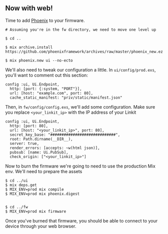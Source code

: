 ## Now with web!

Time to add [Phoenix](https://phoenixframework.org) to your firmware.

```
# Assuming you're in the fw directory, we need to move one level up

$ cd ..

$ mix archive.install https://github.com/phoenixframework/archives/raw/master/phoenix_new.ez

$ mix phoenix.new ui --no-ecto
```

We'll also need to tweak our configuration a little. In `ui/config/prod.exs`, you'll want to comment out this section:

```
config :ui, Ui.Endpoint,
  http: [port: {:system, "PORT"}],
  url: [host: "example.com", port: 80],
  cache_static_manifest: "priv/static/manifest.json"
```

  Then, in `fw/config/config.exs`, we'll add some configuration. Make sure you replace `<your_linkit_ip>` with the IP address of your Linkit

```
config :ui, Ui.Endpoint,
  http: [port: 80],
  url: [host: "<your_linkit_ip>", port: 80],
  secret_key_base: "#############################",
  root: Path.dirname(__DIR__),
  server: true,
  render_errors: [accepts: ~w(html json)],
  pubsub: [name: Ui.PubSub],
  check_origin: ["<your_linkit_ip>"]

```

Now to burn the firmware we're going to need to use the production Mix env. We'll need to prepare the assets

```
$ cd ../ui
$ mix deps.get
$ MIX_ENV=prod mix compile
$ MIX_ENV=prod mix phoenix.digest


$ cd ../fw
$ MIX_ENV=prod mix firmware
```

Once you've burned that firmware, you should be able to connect to your device through your web browser.
